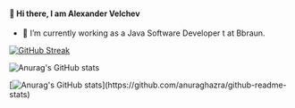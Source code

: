 #### 👋 Hi there, I am Alexander Velchev

- 🔭 I’m currently working as a Java Software Developer t at Bbraun. 

[![GitHub Streak](https://myappstrike.herokuapp.com?user=alvelchev&theme=gruvbox)](https://git.io/streak-stats)

![Anurag's GitHub stats](https://github-readme-stats.vercel.app/api?username=alvelchev&show_icons=true&theme=radical)


[![Anurag's GitHub stats]([https://github-readme-stats.vercel.app/api?username=anuraghazra](https://github-readme-stats.vercel.app/api?username=alvelchev&show_icons=true&theme=radical))](https://github.com/anuraghazra/github-readme-stats)



